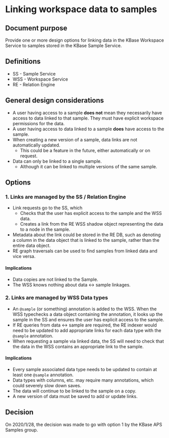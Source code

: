 # Linking workspace data to samples

## Document purpose

Provide one or more design options for linking data in the KBase Workspace Service to
samples stored in the KBase Sample Service.

## Definitions

* SS - Sample Service
* WSS - Workspace Service
* RE - Relation Engine

## General design considerations

* A user having access to a sample **does not** mean they necessarily have access to data linked
  to that sample. They must have explicit workspace permissions for the data.
* A user having access to data linked to a sample **does** have access to the sample.
* When creating a new version of a sample, data links are not automatically updated.
  * This could be a feature in the future, either automatically or on request.
* Data can only be linked to a single sample.
  * Although it can be linked to multiple versions of the same sample.

## Options

### 1. Links are managed by the SS / Relation Engine

* Link requests go to the SS, which
    * Checks that the user has explicit access to the sample and the WSS data.
    * Creates a link from the RE WSS shadow object representing the data to a node in the sample.
* Metadata about the link could be stored in the RE DB, such as denoting a column in the data
  object that is linked to the sample, rather than the entire data object.
* RE graph traversals can be used to find samples from linked data and vice versa.

#### Implications

* Data copies are not linked to the Sample.
* The WSS knows nothing about data <-> sample linkages.

### 2. Links are managed by WSS Data types

* An `@sample` (or something) annotation is added to the WSS. When the WSS typechecks a data
  object containing the annotation, it looks up the sample in the SS and ensures the user has
  explicit access to the sample.
* If RE queries from data <-> sample are required, the RE indexer would need to be updated
  to add appropriate links for each data type with the `@sample` annotation.
* When requesting a sample via linked data, the SS will need to check that the data in the WSS
  contains an appropriate link to the sample.

#### Implications
* Every sample associated data type needs to be updated to contain at least one `@sample`
  annotation.
* Data types with columns, etc. may require many annotations, which could severely slow down
  saves.
* The data will continue to be linked to the sample on a copy.
* A new version of data must be saved to add or update links.

## Decision

On 2020/1/28, the decision was made to go with option 1 by the KBase APS Samples group.
